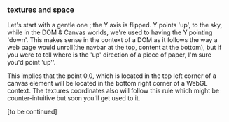 

### textures and space

Let's start with a gentle one ; the Y axis is flipped.
Y points 'up', to the sky, while in the DOM & Canvas worlds, we're used to having the Y pointing 'down'.
This makes sense in the context of a DOM as it follows the way a web page would unroll(the navbar at the top, content at the bottom),
but if you were to tell where is the 'up' direction of a piece of paper, I'm sure you'd point 'up''.

This implies that the point 0,0, which is located in the top left corner of a canvas element will be located in the bottom right corner of a WebGL context.
The textures coordinates also will follow this rule which might be counter-intuitive but soon you'll get used to it.

[to be continued]
